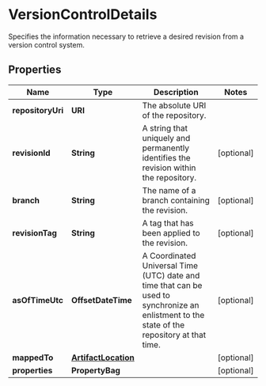 

# VersionControlDetails

Specifies the information necessary to retrieve a desired revision from a version control system.

## Properties

| Name | Type | Description | Notes |
|------------ | ------------- | ------------- | -------------|
|**repositoryUri** | **URI** | The absolute URI of the repository. |  |
|**revisionId** | **String** | A string that uniquely and permanently identifies the revision within the repository. |  [optional] |
|**branch** | **String** | The name of a branch containing the revision. |  [optional] |
|**revisionTag** | **String** | A tag that has been applied to the revision. |  [optional] |
|**asOfTimeUtc** | **OffsetDateTime** | A Coordinated Universal Time (UTC) date and time that can be used to synchronize an enlistment to the state of the repository at that time. |  [optional] |
|**mappedTo** | [**ArtifactLocation**](ArtifactLocation.md) |  |  [optional] |
|**properties** | **PropertyBag** |  |  [optional] |



